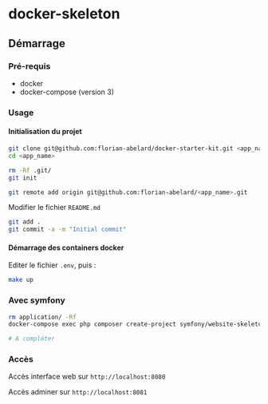 # docker-skeleton

## Démarrage

### Pré-requis

* docker
* docker-compose (version 3)

### Usage

#### Initialisation du projet

```bash
git clone git@github.com:florian-abelard/docker-starter-kit.git <app_name>
cd <app_name>

rm -Rf .git/
git init

git remote add origin git@github.com:florian-abelard/<app_name>.git
```

Modifier le fichier `README.md`

```bash
git add .
git commit -a -m "Initial commit"
```

#### Démarrage des containers docker

Editer le fichier `.env`, puis : 
```bash
make up
```

### Avec symfony

```bash
rm application/ -Rf
docker-compose exec php composer create-project symfony/website-skeleton application

# A compléter
```

### Accès

Accès interface web sur `http://localhost:8080`

Accès adminer sur `http://localhost:8081`
